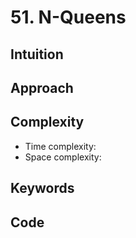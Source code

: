 # 51. N-Queens

## Intuition

## Approach

## Complexity

- Time complexity:
- Space complexity:

## Keywords

## Code

```go

```